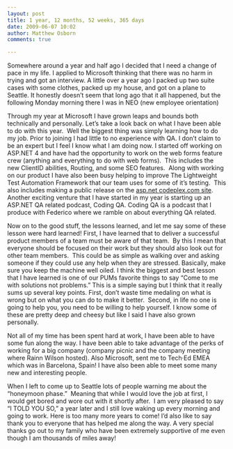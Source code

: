 ```yaml
---
layout: post
title: 1 year, 12 months, 52 weeks, 365 days
date: 2009-06-07 10:02
author: Matthew Osborn
comments: true

---
```

Somewhere around a year and half ago I decided that I need a change of pace in my life. I applied to Microsoft thinking that there was no harm in trying and got an interview. A little over a year ago I packed up two suite cases with some clothes, packed up my house, and got on a plane to Seattle. It honestly doesn’t seem that long ago that it all happened, but the following Monday morning there I was in NEO (new employee orientation)

Through my year at Microsoft I have grown leaps and bounds both technically and personally. Let’s take a look back on what I have been able to do with this year.  Well the biggest thing was simply learning how to do my job. Prior to joining I had little to no experience with QA. I don’t claim to be an expert but I feel I know what I am doing now. I started off working on ASP.NET 4 and have had the opportunity to work on the web forms feature crew (anything and everything to do with web forms).  This includes the new ClientID abilities, Routing, and some SEO features.  Along with working on our product I have also been busy helping to improve The Lightweight Test Automation Framework that our team uses for some of it’s testing.  This also includes making a public release on the <a href="http://aspnet.codeplex.com/Wiki/View.aspx?title=ASP.NET%20QA">asp.net codeplex.com site</a>.  Another exciting venture that I have started in my year is starting up an ASP.NET QA related podcast, Coding QA. Coding QA is a podcast that I produce with Federico where we ramble on about everything QA related.

Now on to the good stuff, the lessons learned, and let me say some of these lesson were hard learned! First, I have learned that to deliver a successful product members of a team must be aware of that team.  By this I mean that everyone should be focused on their work but they should also look out for other team members.  This could be as simple as walking over and asking someone if they could use any help when they are stressed. Basically, make sure you keep the machine well oiled. I think the biggest and best lesson that I have learned is one of our PUMs favorite things to say “Come to me with solutions not problems.” This is a simple saying but I think that it really sums up several key points. First, don’t waste time medaling on what is wrong but on what you can do to make it better.  Second, in life no one is going to help you, you need to be willing to help yourself. I know some of these are pretty deep and cheesy but like I said I have also grown personally.

Not all of my time has been spent hard at work, I have been able to have some fun along the way. I have been able to take advantage of the perks of working for a big company (company picnic and the company meeting where Rainn Wilson hosted). Also Microsoft, sent me to Tech·Ed EMEA which was in Barcelona, Spain! I have also been able to meet some many new and interesting people.

When I left to come up to Seattle lots of people warning me about the “honeymoon phase.”  Meaning that while I would love the job at first, I would get bored and wore out with it shortly after.  I am very pleased to say “I TOLD YOU SO,” a year later and I still love waking up every morning and going to work. Here is too many more years to come! I’d also like to say thank you to everyone that has helped me along the way. A very special thanks go out to my family who have been extremely supportive of me even though I am thousands of miles away!
